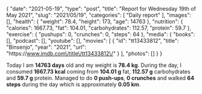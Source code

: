 {
    "date": "2021-05-19",
    "type": "post",
    "title": "Report for Wednesday 19th of May 2021",
    "slug": "2021\/05\/19",
    "categories": [
        "Daily report"
    ],
    "images": [],
    "health": {
        "weight": 78.4,
        "height": 173,
        "age": 14763
    },
    "nutrition": {
        "calories": 1667.73,
        "fat": 104.01,
        "carbohydrates": 112.57,
        "protein": 59.7
    },
    "exercise": {
        "pushups": 0,
        "crunches": 0,
        "steps": 64
    },
    "media": {
        "books": [],
        "podcast": [],
        "youtube": [],
        "movies": [
            {
                "id": "tt13433812",
                "title": "Binsenjo",
                "year": "2021",
                "url": "https:\/\/www.imdb.com\/title\/tt13433812\/"
            }
        ],
        "photos": []
    }
}

Today I am <strong>14763 days</strong> old and my weight is <strong>78.4 kg</strong>. During the day, I consumed <strong>1667.73 kcal</strong> coming from <strong>104.01 g</strong> fat, <strong>112.57 g</strong> carbohydrates and <strong>59.7 g</strong> protein. Managed to do <strong>0 push-ups</strong>, <strong>0 crunches</strong> and walked <strong>64 steps</strong> during the day which is approximately <strong>0.05 km</strong>.